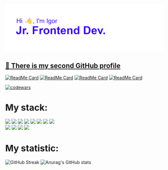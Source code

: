 <img src="./загруженное.png"/>

<h2><a href='https://github.com/bvbsis'>🔗 There is my second GitHub profile</a></h2>

[![ReadMe Card](https://github-readme-stats.vercel.app/api/pin/?username=t0pall&repo=t0pall)](https://github.com/t0pall/t0pall)
[![ReadMe Card](https://github-readme-stats.vercel.app/api/pin/?username=t0pall&repo=t0pall)](https://github.com/t0pall/t0pall)
[![ReadMe Card](https://github-readme-stats.vercel.app/api/pin/?username=t0pall&repo=t0pall)](https://github.com/t0pall/t0pall)
[![ReadMe Card](https://github-readme-stats.vercel.app/api/pin/?username=t0pall&repo=t0pall)](https://github.com/t0pall/t0pall)

[![codewars](https://www.codewars.com/users/Igor%20Topal/badges/large)](https://www.codewars.com/users/Igor%20Topal)

# My stack:
<div> 
 <img src="https://img.shields.io/badge/nestjs-%23E0234E.svg?style=for-the-badge&logo=nestjs&logoColor=white"/>
 <img src="https://img.shields.io/badge/html5-%23E34F26.svg?style=for-the-badge&logo=html5&logoColor=white"/>
 <img src="https://img.shields.io/badge/figma-%23F24E1E.svg?style=for-the-badge&logo=figma&logoColor=white"/>
 <img src="https://img.shields.io/badge/-Storybook-FF4785?style=for-the-badge&logo=storybook&logoColor=white"/>
 <img src="https://img.shields.io/badge/Linux-FCC624?style=for-the-badge&logo=linux&logoColor=black"/>
 <img src="https://img.shields.io/badge/MongoDB-%234ea94b.svg?style=for-the-badge&logo=mongodb&logoColor=white"/>
 <img src="https://img.shields.io/badge/typescript-%23007ACC.svg?style=for-the-badge&logo=typescript&logoColor=white"/>
 <img src="https://img.shields.io/badge/css3-%231572B6.svg?style=for-the-badge&logo=css3&logoColor=white"/>
</div>
<div> 
 <img src="https://img.shields.io/badge/postgres-%23316192.svg?style=for-the-badge&logo=postgresql&logoColor=white"/>
 <img src="https://img.shields.io/badge/redux-%23593d88.svg?style=for-the-badge&logo=redux&logoColor=white"/>
 <img src="https://img.shields.io/badge/react-%2320232a.svg?style=for-the-badge&logo=react&logoColor=%2361DAFB"/>
 <img src="https://img.shields.io/badge/javascript-%23323330.svg?style=for-the-badge&logo=javascript&logoColor=%23F7DF1E"/>
</div>

# My statistic:
![GitHub Streak](https://streak-stats.demolab.com?user=t0pall&theme=transparent&card_width=400) ![Anurag's GitHub stats](https://github-readme-stats.vercel.app/api?username=t0pall&show_icons=true&card_width=400)
